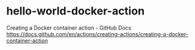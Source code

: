 # hello-world-docker-action
Creating a Docker container action - GitHub Docs https://docs.github.com/en/actions/creating-actions/creating-a-docker-container-action
